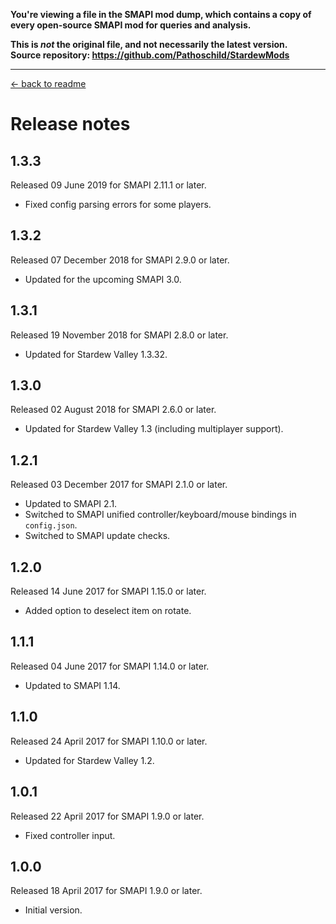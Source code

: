 **You're viewing a file in the SMAPI mod dump, which contains a copy of every open-source SMAPI mod
for queries and analysis.**

**This is _not_ the original file, and not necessarily the latest version.**  
**Source repository: https://github.com/Pathoschild/StardewMods**

----

[← back to readme](README.md)

# Release notes
## 1.3.3
Released 09 June 2019 for SMAPI 2.11.1 or later.

* Fixed config parsing errors for some players.

## 1.3.2
Released 07 December 2018 for SMAPI 2.9.0 or later.

* Updated for the upcoming SMAPI 3.0.

## 1.3.1
Released 19 November 2018 for SMAPI 2.8.0 or later.

* Updated for Stardew Valley 1.3.32.

## 1.3.0
Released 02 August 2018 for SMAPI 2.6.0 or later.

* Updated for Stardew Valley 1.3 (including multiplayer support).

## 1.2.1
Released 03 December 2017 for SMAPI 2.1.0 or later.

* Updated to SMAPI 2.1.
* Switched to SMAPI unified controller/keyboard/mouse bindings in `config.json`.
* Switched to SMAPI update checks.

## 1.2.0
Released 14 June 2017 for SMAPI 1.15.0 or later.

* Added option to deselect item on rotate.

## 1.1.1
Released 04 June 2017 for SMAPI 1.14.0 or later.

* Updated to SMAPI 1.14.

## 1.1.0
Released 24 April 2017 for SMAPI 1.10.0 or later.

* Updated for Stardew Valley 1.2.

## 1.0.1
Released 22 April 2017 for SMAPI 1.9.0 or later.

* Fixed controller input.

## 1.0.0
Released 18 April 2017 for SMAPI 1.9.0 or later.

* Initial version.
